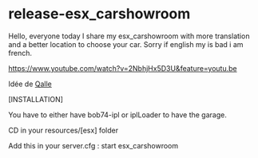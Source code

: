 # release-esx_carshowroom
Hello, everyone today I share my esx_carshowroom with more translation and a better location to choose your car. 
Sorry if english my is bad i am french.


https://www.youtube.com/watch?v=2NbhjHx5D3U&feature=youtu.be

Idée de [Qalle](https://github.com/qalle-fivem/)

[INSTALLATION]


You have to either have bob74-ipl or iplLoader to have the garage.

CD in your resources/[esx] folder

Add this in your server.cfg : start esx_carshowroom
